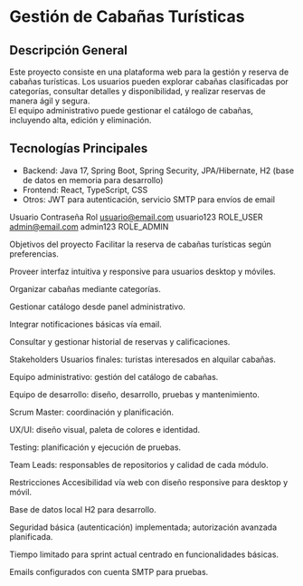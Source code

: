 # Gestión de Cabañas Turísticas

## Descripción General
Este proyecto consiste en una plataforma web para la gestión y reserva de cabañas turísticas. Los usuarios pueden explorar cabañas clasificadas por categorías, consultar detalles y disponibilidad, y realizar reservas de manera ágil y segura.  
El equipo administrativo puede gestionar el catálogo de cabañas, incluyendo alta, edición y eliminación.

## Tecnologías Principales
- Backend: Java 17, Spring Boot, Spring Security, JPA/Hibernate, H2 (base de datos en memoria para desarrollo)  
- Frontend: React, TypeScript, CSS  
- Otros: JWT para autenticación, servicio SMTP para envíos de email

Usuario	Contraseña	Rol
usuario@email.com	usuario123	ROLE_USER
admin@email.com	admin123	ROLE_ADMIN

Objetivos del proyecto
Facilitar la reserva de cabañas turísticas según preferencias.

Proveer interfaz intuitiva y responsive para usuarios desktop y móviles.

Organizar cabañas mediante categorías.

Gestionar catálogo desde panel administrativo.

Integrar notificaciones básicas vía email.

Consultar y gestionar historial de reservas y calificaciones.

Stakeholders
Usuarios finales: turistas interesados en alquilar cabañas.

Equipo administrativo: gestión del catálogo de cabañas.

Equipo de desarrollo: diseño, desarrollo, pruebas y mantenimiento.

Scrum Master: coordinación y planificación.

UX/UI: diseño visual, paleta de colores e identidad.

Testing: planificación y ejecución de pruebas.

Team Leads: responsables de repositorios y calidad de cada módulo.

Restricciones
Accesibilidad vía web con diseño responsive para desktop y móvil.

Base de datos local H2 para desarrollo.

Seguridad básica (autenticación) implementada; autorización avanzada planificada.

Tiempo limitado para sprint actual centrado en funcionalidades básicas.

Emails configurados con cuenta SMTP para pruebas.

